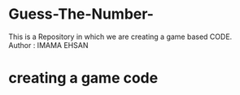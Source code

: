 # Guess-The-Number-
This is a Repository in which we are creating a game based CODE.
<br>
Author : IMAMA EHSAN

# creating a game code

